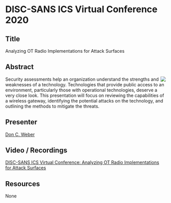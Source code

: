 # DISC-SANS ICS Virtual Conference 2020

## Title

Analyzing OT Radio Implementations for Attack Surfaces

## Abstract
 
<img align="right" src="https://www.cutawaysecurity.com/wp-content/uploads/2019/08/logo.png" /> Security assessments help an organization understand the strengths and weaknesses of a technology. Technologies that provide public access to an environment, particularly those with operational technologies, deserve a very close look. This presentation will focus on reviewing the capabilities of a wireless gateway, identifying the potential attacks on the technology, and outlining the methods to mitigate the threats.

## Presenter

[Don C. Weber](https://twitter.com/cutaway)

## Video / Recordings

[DISC-SANS ICS Virtual Conference: Analyzing OT Radio Implementations for Attack Surfaces](https://www.youtube.com/watch?v=AA_q8kTE0zw&t=3s)

## Resources

None